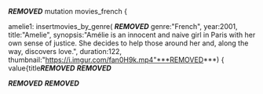 ***REMOVED***
mutation movies_french {

 amelie1: insertmovies_by_genre(
***REMOVED***
      genre:"French", 
      year:2001,
      title:"Amelie",
      synopsis:"Amélie is an innocent and naive girl in Paris with her own sense of justice. She decides to help those around her and, along the way, discovers love.",
      duration:122,
      thumbnail:"https://i.imgur.com/fan0H9k.mp4"***REMOVED***) {
    value{title***REMOVED***
  ***REMOVED***
  
***REMOVED***
***REMOVED***